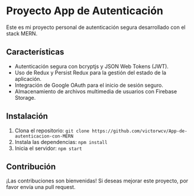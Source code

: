 # Proyecto App de Autenticación 

Este es mi proyecto personal de autenticación segura desarrollado con el stack MERN.

## Características

- Autenticación segura con bcryptjs y JSON Web Tokens (JWT).
- Uso de Redux y Persist Redux para la gestión del estado de la aplicación.
- Integración de Google OAuth para el inicio de sesión seguro.
- Almacenamiento de archivos multimedia de usuarios con Firebase Storage.

## Instalación

1. Clona el repositorio: `git clone https://github.com/victorwcv/App-de-autenticacion-con-MERN`
2. Instala las dependencias: `npm install`
3. Inicia el servidor: `npm start`

## Contribución

¡Las contribuciones son bienvenidas! Si deseas mejorar este proyecto, por favor envía una pull request.
